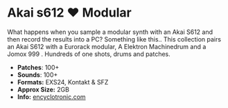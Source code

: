 
# Akai s612 ❤️ Modular

What happens when you sample a modular synth with an Akai S612 and then record the results into a PC? Something like this..
This collection pairs an Akai S612 with a Eurorack modular, A Elektron Machinedrum and a Jomox 999 . Hundreds of one shots, drums and patches.

-   **Patches**: 100+
- **Sounds**: 100+
-   **Formats:** EXS24, Kontakt & SFZ
-   **Approx Size:** 2GB
-   **Info:** [encyclotronic.com](https://encyclotronic.com/synthesizers/akai/akai-s612-midi-digital-sampler-r870/)

